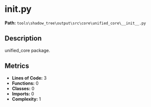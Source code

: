 # __init__.py

**Path:** `tools\shadow_tree\output\src\core\unified_core\__init__.py`

## Description

unified_core package.

## Metrics

- **Lines of Code:** 3
- **Functions:** 0
- **Classes:** 0
- **Imports:** 0
- **Complexity:** 1

